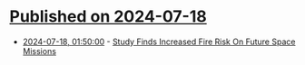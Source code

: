 # [Published on 2024-07-18](index.md)

* [2024-07-18, 01:50:00](https://soylentnews.org/article.pl?sid=24/07/16/1833213&from=rss) - [Study Finds Increased Fire Risk On Future Space Missions](https://soylentnews.org/article.pl?sid=24/07/16/1833213&from=rss)
